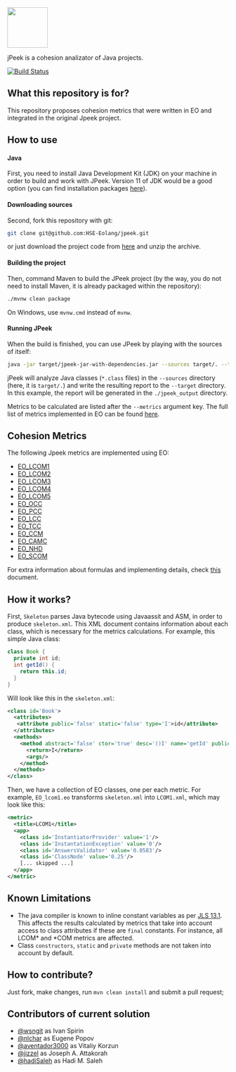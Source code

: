 <img src="https://www.jpeek.org/logo.svg" height="92px"/>


jPeek is a cohesion analizator of Java projects.  

[![Build Status](https://github.com/HSE-Eolang/jpeek/actions/workflows/check-jpeek-build.yml/badge.svg)](https://github.com/HSE-Eolang/jpeek/actions/workflows/check-jpeek-build.yml)

## What this repository is for?

This repository proposes cohesion metrics that were written in EO and integrated in the original Jpeek project.

## How to use

#### Java
First, you need to install Java Development Kit (JDK) on your machine in order to build and work with JPeek. Version 11 of JDK would be a good option (you can find installation packages [here](https://www.oracle.com/java/technologies/javase-jdk11-downloads.html)). 

#### Downloading sources
Second, fork this repository with git:
```bash
git clone git@github.com:HSE-Eolang/jpeek.git
```
or just download the project code from [here](https://github.com/HSE-Eolang/jpeek/archive/refs/heads/master.zip) and unzip the archive.

#### Building the project
Then, command Maven to build the JPeek project (by the way, you do not need to install Maven, it is already packaged within the repository):
```bash
./mvnw clean package
```
On Windows, use `mvnw.cmd` instead of `mvnw`.

#### Running JPeek
When the build is finished, you can use JPeek by playing with the sources of itself:
```bash
java -jar target/jpeek-jar-with-dependencies.jar --sources target/. --target ./jpeek_output --metrics EO_LCOM1,EO_LCOM2,EO_LCOM3,EO_LCOM4,EO_LCOM5,EO_SCOM,EO_NHD,EO_OCC,EO_PCC,EO_TCC,EO_LCC,EO_CCM
```

jPeek will analyze Java classes (`*.class` files) in the `--sources` directory (here, it is `target/.`) and write the resulting report to the `--target` directory. In this example, the report will be generated in the `./jpeek_output` directory.

Metrics to be calculated are listed after the `--metrics` argument key. The full list of metrics implemented in EO can be found [here](#cohesion-metrics).

## Cohesion Metrics
The following Jpeek metrics are implemented using EO:

- [EO_LCOM1](https://github.com/HSE-Eolang/jpeek/blob/master/src/eo/lcom1.eo)
- [EO_LCOM2](https://github.com/HSE-Eolang/jpeek/blob/master/src/eo/lcom2.eo)
- [EO_LCOM3](https://github.com/HSE-Eolang/jpeek/blob/master/src/eo/lcom3.eo)
- [EO_LCOM4](https://github.com/HSE-Eolang/jpeek/blob/master/src/eo/lcom4.eo)
- [EO_LCOM5](https://github.com/HSE-Eolang/jpeek/blob/master/src/eo/lcom5.eo)
- [EO_OCC](https://github.com/HSE-Eolang/jpeek/blob/master/src/eo/occ.eo)
- [EO_PCC](https://github.com/HSE-Eolang/jpeek/blob/master/src/eo/pcc.eo)
- [EO_LCC](https://github.com/HSE-Eolang/jpeek/blob/master/src/eo/lcc.eo)
- [EO_TCC](https://github.com/HSE-Eolang/jpeek/blob/master/src/eo/tcc.eo)
- [EO_CCM](https://github.com/HSE-Eolang/jpeek/blob/master/src/eo/ccm.eo)
- [EO_CAMC](https://github.com/HSE-Eolang/jpeek/blob/master/src/eo/camc.eo)
- [EO_NHD](https://github.com/HSE-Eolang/jpeek/blob/master/src/eo/nhd.eo)
- [EO_SCOM](https://github.com/HSE-Eolang/jpeek/blob/master/src/eo/scom.eo)

For extra information about formulas and implementing details, check [this](https://github.com/HSE-Eolang/Report-materials/blob/main/JPeek%20Metric%20Implementation%20using%20EO%20.pdf) document.

## How it works?

First, `Skeleton` parses Java bytecode using Javaassit and ASM, in order to produce
`skeleton.xml`. This XML document contains information about each class, which
is necessary for the metrics calculations. For example, this simple Java
class:

```java
class Book {
  private int id;
  int getId() {
    return this.id;
  }
}
```

Will look like this in the `skeleton.xml`:

```xml
<class id='Book'>
  <attributes>
   <attribute public='false' static='false' type='I'>id</attribute>
  </attributes>
  <methods>
    <method abstract='false' ctor='true' desc='()I' name='getId' public='true' static='false'>
      <return>I</return>
      <args/>
    </method>
  </methods>
</class>
```

Then, we have a collection of EO classes, one per each metric. For example,
`EO_lcom1.eo` transforms `skeleton.xml` into `LCOM1.xml`, which may look like this:

```xml
<metric>
  <title>LCOM1</title>
  <app>
    <class id='InstantiatorProvider' value='1'/>
    <class id='InstantationException' value='0'/>
    <class id='AnswersValidator' value='0.0583'/>
    <class id='ClassNode' value='0.25'/>
    [... skipped ...]
  </app>
</metric>
```


## Known Limitations

* The java compiler is known to inline constant variables as per [JLS 13.1](https://docs.oracle.com/javase/specs/jls/se8/html/jls-13.html#jls-13.1). This affects the results calculated by metrics that take into account access to class attributes if these are `final` constants. For instance, all LCOM* and *COM metrics are affected.
* Class `constructors`, `static` and `private` methods are not taken into account by default.

## How to contribute?

Just fork, make changes, run `mvn clean install` and submit
a pull request;

## Contributors of current solution

  - [@wsngit](https://github.com/wsngit) as Ivan Spirin
  - [@nlchar](https://github.com/nlchar) as Eugene Popov
  - [@aventador3000](https://github.com/aventador3000) as Vitaliy Korzun
  - [@jizzel](https://github.com/jizzel) as Joseph A. Attakorah
  - [@hadiSaleh](https://github.com/hadiSaleh) as Hadi M. Saleh
